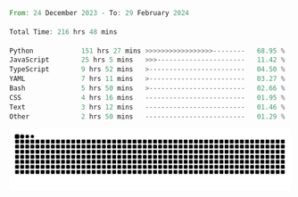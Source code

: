 <!--START_SECTION:waka-->

```rust
From: 24 December 2023 - To: 29 February 2024

Total Time: 216 hrs 48 mins

Python            151 hrs 27 mins >>>>>>>>>>>>>>>>>--------   68.95 %
JavaScript        25 hrs 5 mins   >>>----------------------   11.42 %
TypeScript        9 hrs 52 mins   >------------------------   04.50 %
YAML              7 hrs 11 mins   >------------------------   03.27 %
Bash              5 hrs 50 mins   >------------------------   02.66 %
CSS               4 hrs 16 mins   -------------------------   01.95 %
Text              3 hrs 12 mins   -------------------------   01.46 %
Other             2 hrs 50 mins   -------------------------   01.29 %
```

<!--END_SECTION:waka-->


<picture>
  <source media="(prefers-color-scheme: dark)" srcset="https://raw.githubusercontent.com/jeerawut97/jeerawut97/output/github-contribution-grid-snake.svg">
  <img alt="github contribution grid snake animation" src="https://raw.githubusercontent.com/jeerawut97/jeerawut97/output/github-contribution-grid-snake.svg">
</picture>
